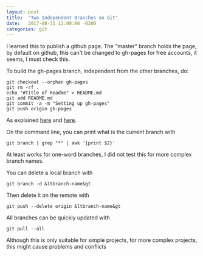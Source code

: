```yaml
---
layout: post
title:  "Two Independent Branches on Git"
date:   2017-08-31 12:00:00 -0200
categories: git
---
```


I learned this to publish a github page.
The "master" branch holds the page, by default on github, this
can't be changed to gh-pages for free accounts, it seems, I must
check this.

To build the gh-pages branch, independent from the other branches, do:

```
git checkout --orphan gh-pages
git rm -rf .
echo "#Title of Readme" > README.md
git add README.md
git commit -a -m "Setting up gh-pages"
git push origin gh-pages
```

As explained
<a href="https://gist.github.com/seanbuscay/5877413">here</a> and
<a href="https://coderwall.com/p/0n3soa/create-a-disconnected-git-branch">here</a>.

On the command line, you can print what is the current branch with

    git branch | grep "*" | awk '{print $2}'

At least works for one-word branches, I did not test this for
more complex branch names.

You can delete a local branch with

    git branch -d &ltbranch-name&gt

Then delete it on the remote with

    git push --delete origin &ltbranch-name&gt

All branches can be quickly updated with

    git pull --all

Although this is only suitable for simple projects,
for more complex projects, this might cause problems
and conflicts
